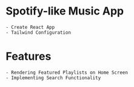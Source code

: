# Spotify-like Music App

    - Create React App
    - Tailwind Configuration

# Features

    - Rendering Featured Playlists on Home Screen
    - Implementing Search Functionality
